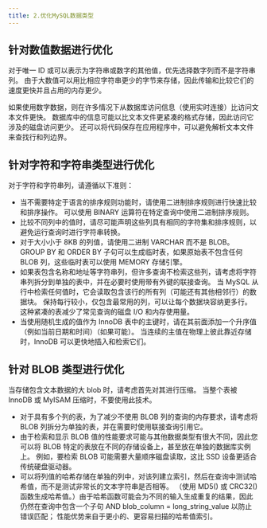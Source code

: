 ```yaml
---
title: 2.优化MySQL数据类型
---
```

## 针对数值数据进行优化

对于唯一 ID 或可以表示为字符串或数字的其他值，优先选择数字列而不是字符串列。 由于大数值可以用比相应字符串更少的字节来存储，因此传输和比较它们的速度更快并且占用的内存更少。

如果使用数字数据，则在许多情况下从数据库访问信息（使用实时连接）比访问文本文件更快。 数据库中的信息可能以比文本文件更紧凑的格式存储，因此访问它涉及的磁盘访问更少。 还可以将代码保存在应用程序中，可以避免解析文本文件来查找行和列边界。

## 针对字符和字符串类型进行优化

对于字符和字符串列，请遵循以下准则：

* 当不需要特定于语言的排序规则功能时，请使用二进制排序规则进行快速比较和排序操作。 可以使用 BINARY 运算符在特定查询中使用二进制排序规则。
* 比较不同列中的值时，请尽可能声明这些列具有相同的字符集和排序规则，以避免运行查询时进行字符串转换。
* 对于大小小于 8KB 的列值，请使用二进制 VARCHAR 而不是 BLOB。 GROUP BY 和 ORDER BY 子句可以生成临时表，如果原始表不包含任何 BLOB 列，这些临时表可以使用 MEMORY 存储引擎。
* 如果表包含名称和地址等字符串列，但许多查询不检索这些列，请考虑将字符串列拆分到单独的表中，并在必要时使用带有外键的联接查询。 当 MySQL 从行中检索任何值时，它会读取包含该行的所有列（可能还有其他相邻行）的数据块。 保持每行较小，仅包含最常用的列，可以让每个数据块容纳更多行。 这种紧凑的表减少了常见查询的磁盘 I/O 和内存使用量。
* 当使用随机生成的值作为 InnoDB 表中的主键时，请在其前面添加一个升序值（例如当前日期和时间）（如果可能）。 当连续的主值在物理上彼此靠近存储时，InnoDB 可以更快地插入和检索它们。

## 针对 BLOB 类型进行优化

当存储包含文本数据的大 blob 时，请考虑首先对其进行压缩。 当整个表被 InnoDB 或 MyISAM 压缩时，不要使用此技术。

* 对于具有多个列的表，为了减少不使用 BLOB 列的查询的内存要求，请考虑将 BLOB 列拆分为单独的表，并在需要时使用联接查询引用它。
* 由于检索和显示 BLOB 值的性能要求可能与其他数据类型有很大不同，因此您可以将 BLOB 特定的表放在不同的存储设备上，甚至放在单独的数据库实例上。 例如，要检索 BLOB 可能需要大量顺序磁盘读取，这比 SSD 设备更适合传统硬盘驱动器。
* 可以将列值的哈希存储在单独的列中，对该列建立索引，然后在查询中测试哈希值，而不是测试非常长的文本字符串是否相等。 （使用 MD5() 或 CRC32() 函数生成哈希值。）由于哈希函数可能会为不同的输入生成重复的结果，因此仍然在查询中包含一个子句 AND blob_column = long_string_value 以防止错误匹配； 性能优势来自于更小的、更容易扫描的哈希值索引。
